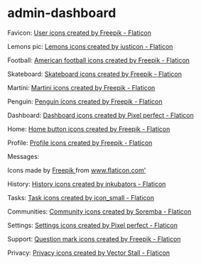 # admin-dashboard

Favicon:
<a href="https://www.flaticon.com/free-icons/user" title="user icons">User icons created by Freepik - Flaticon</a>

Lemons pic:
<a href="https://www.flaticon.com/free-icons/lemons" title="lemons icons">Lemons icons created by justicon - Flaticon</a>

Football:
<a href="https://www.flaticon.com/free-icons/american-football" title="american football icons">American football icons created by Freepik - Flaticon</a>

Skateboard:
<a href="https://www.flaticon.com/free-icons/skateboard" title="skateboard icons">Skateboard icons created by Freepik - Flaticon</a>

Martini:
<a href="https://www.flaticon.com/free-icons/martini" title="martini icons">Martini icons created by Freepik - Flaticon</a>

Penguin:
<a href="https://www.flaticon.com/free-icons/penguin" title="penguin icons">Penguin icons created by Freepik - Flaticon</a>

Dashboard:
<a href="https://www.flaticon.com/free-icons/dashboard" title="dashboard icons">Dashboard icons created by Pixel perfect - Flaticon</a>

Home:
<a href="https://www.flaticon.com/free-icons/home-button" title="home button icons">Home button icons created by Freepik - Flaticon</a>

Profile:
<a href="https://www.flaticon.com/free-icons/profile" title="profile icons">Profile icons created by Freepik - Flaticon</a>

Messages:
<div> Icons made by <a href="https://www.freepik.com" title="Freepik"> Freepik </a> from <a href="https://www.flaticon.com/" title="Flaticon">www.flaticon.com'</a></div>

History:
<a href="https://www.flaticon.com/free-icons/history" title="history icons">History icons created by inkubators - Flaticon</a>

Tasks:
<a href="https://www.flaticon.com/free-icons/task" title="task icons">Task icons created by icon_small - Flaticon</a>

Communities:
<a href="https://www.flaticon.com/free-icons/community" title="community icons">Community icons created by Soremba - Flaticon</a>

Settings:
<a href="https://www.flaticon.com/free-icons/settings" title="settings icons">Settings icons created by Pixel perfect - Flaticon</a>

Support:
<a href="https://www.flaticon.com/free-icons/question-mark" title="question mark icons">Question mark icons created by Freepik - Flaticon</a>

Privacy:
<a href="https://www.flaticon.com/free-icons/privacy" title="privacy icons">Privacy icons created by Vector Stall - Flaticon</a>